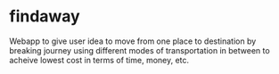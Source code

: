 # findaway

Webapp to give user idea to move from one place to destination by breaking journey using different modes of transportation in between to acheive lowest cost in terms of time, money, etc.
